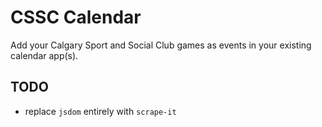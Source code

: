 # CSSC Calendar

Add your Calgary Sport and Social Club games as events in your existing calendar app(s).


## TODO
- replace `jsdom` entirely with `scrape-it`